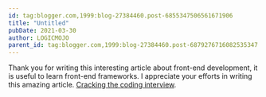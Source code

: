 ```yaml
---
id: tag:blogger.com,1999:blog-27384460.post-6855347506561671906
title: "Untitled"
pubDate: 2021-03-30
author: LOGICMOJO
parent_id: tag:blogger.com,1999:blog-27384460.post-6879276716082535347
---
```


Thank you for writing this interesting article about front-end development, it is useful to learn front-end frameworks. I appreciate your efforts in writing this amazing article. [Cracking the coding interview](https://www.logicmojo.com/).